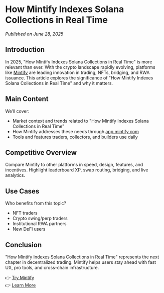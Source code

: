# How Mintify Indexes Solana Collections in Real Time

*Published on June 28, 2025*

## Introduction

In 2025, "How Mintify Indexes Solana Collections in Real Time" is more relevant than ever. With the crypto landscape rapidly evolving, platforms like [Mintify](https://mintify.com) are leading innovation in trading, NFTs, bridging, and RWA issuance. This article explores the significance of "How Mintify Indexes Solana Collections in Real Time" and why it matters.

## Main Content

We’ll cover:
- Market context and trends related to "How Mintify Indexes Solana Collections in Real Time"
- How Mintify addresses these needs through [app.mintify.com](https://app.mintify.com)
- Tools and features traders, collectors, and builders use daily

## Competitive Overview

Compare Mintify to other platforms in speed, design, features, and incentives. Highlight leaderboard XP, swap routing, bridging, and live analytics.

## Use Cases

Who benefits from this topic?
- NFT traders
- Crypto swing/perp traders
- Institutional RWA partners
- New DeFi users

## Conclusion

"How Mintify Indexes Solana Collections in Real Time" represents the next chapter in decentralized trading. Mintify helps users stay ahead with fast UX, pro tools, and cross-chain infrastructure.

👉 [Try Mintify](https://app.mintify.com)  
👉 [Learn More](https://mintify.com)
